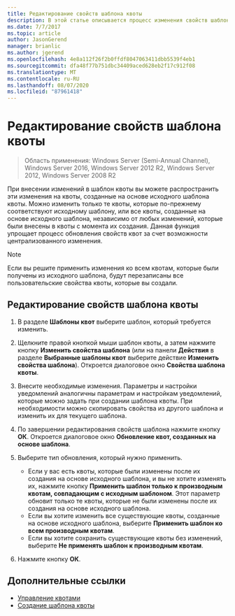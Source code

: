 ```yaml
---
title: Редактирование свойств шаблона квоты
description: В этой статье описывается процесс изменения свойств шаблона квоты с целью распространения изменений на квоты, созданные на основе исходного шаблона квоты.
ms.date: 7/7/2017
ms.topic: article
author: JasonGerend
manager: brianlic
ms.author: jgerend
ms.openlocfilehash: 4e8a112f26f2b0ffdf8047063411dbb5539f4eb1
ms.sourcegitcommit: dfa48f77b751dbc34409aced628eb2f17c912f08
ms.translationtype: MT
ms.contentlocale: ru-RU
ms.lasthandoff: 08/07/2020
ms.locfileid: "87961418"
---
```

# <a name="edit-quota-template-properties"></a>Редактирование свойств шаблона квоты

> Область применения: Windows Server (Semi-Annual Channel), Windows Server 2016, Windows Server 2012 R2, Windows Server 2012, Windows Server 2008 R2

При внесении изменений в шаблон квоты вы можете распространить эти изменения на квоты, созданные на основе исходного шаблона квоты. Можно изменить только те квоты, которые по-прежнему соответствуют исходному шаблону, или все квоты, созданные на основе исходного шаблона, независимо от любых изменений, которые были внесены в квоты с момента их создания. Данная функция упрощает процесс обновления свойств квот за счет возможности централизованного изменения.

> [!Note]
> Если вы решите применить изменения ко всем квотам, которые были получены из исходного шаблона, будут перезаписаны все пользовательские свойства квоты, которые вы создали.

## <a name="to-edit-quota-template-properties"></a>Редактирование свойств шаблона квоты

1.  В разделе **Шаблоны квот** выберите шаблон, который требуется изменить.

2.  Щелкните правой кнопкой мыши шаблон квоты, а затем нажмите кнопку **Изменить свойства шаблона** (или на панели **Действия** в разделе **Выбранные шаблоны квот** выберите действие **Изменить свойства шаблона**). Откроется диалоговое окно **Свойства шаблона квоты**.

3.  Внесите необходимые изменения. Параметры и настройки уведомлений аналогичны параметрам и настройкам уведомлений, которые можно задать при создании шаблона квоты. При необходимости можно скопировать свойства из другого шаблона и изменить их для текущего шаблона.

4.  По завершении редактирования свойств шаблона нажмите кнопку **ОК**. Откроется диалоговое окно **Обновление квот, созданных на основе шаблона**.

5.  Выберите тип обновления, который нужно применить.

    -   Если у вас есть квоты, которые были изменены после их создания на основе исходного шаблона, и вы не хотите изменять их, нажмите кнопку **Применить шаблон только к производным квотам, совпадающим с исходным шаблоном**. Этот параметр обновит только те квоты, которые не были изменены после их создания на основе исходного шаблона.
    -   Если вы хотите изменить все существующие квоты, созданные на основе исходного шаблона, выберите **Применить шаблон ко всем производным квотам**.
    -   Если вы хотите сохранить существующие квоты без изменений, выберите **Не применять шаблон к производным квотам**.

6.  Нажмите кнопку **ОК**.

## <a name="additional-references"></a>Дополнительные ссылки

-   [Управление квотами](quota-management.md)
-   [Создание шаблона квоты](create-quota-template.md)



